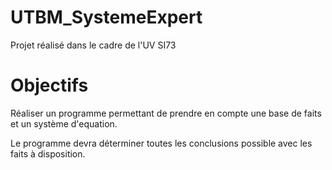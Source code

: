# UTBM_SystemeExpert

Projet réalisé dans le cadre de l'UV SI73

# Objectifs 

Réaliser un programme permettant de prendre en compte une base de faits et un système d'equation.

Le programme devra déterminer toutes les conclusions possible avec les faits à disposition. 

